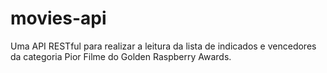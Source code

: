 # movies-api
Uma API RESTful para realizar a leitura da lista de indicados e vencedores da categoria Pior Filme do Golden Raspberry Awards.
